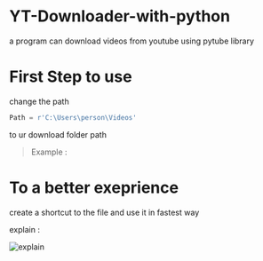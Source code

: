 # YT-Downloader-with-python
a program can download videos from youtube using pytube library



# First Step to use

change the path
```py
Path = r'C:\Users\person\Videos'
```
to ur download folder path 

> Example :



# To a better exeprience 


create a shortcut to the file and use it in fastest way 

explain :


![explain](/Explain.gif)
